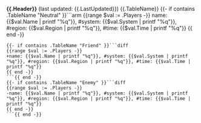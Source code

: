 **{{.Header}}** (last updated: {{.LastUpdated}})
{{.TableName}}
{{- if contains .TableName "Neutral" }}```arm
{{range $val := .Players -}}
name: {{$val.Name | printf "%q"}}, #system: {{$val.System | printf "%q"}}, #region: {{$val.Region | printf "%q"}}, #time: {{$val.Time | printf "%q"}}
{{ end -}}
```{{ end -}}
{{- if contains .TableName "Friend" }}```diff
{{range $val := .Players -}}
+name: {{$val.Name | printf "%q"}}, #system: {{$val.System | printf "%q"}}, #region: {{$val.Region | printf "%q"}}, #time: {{$val.Time | printf "%q"}}
{{ end -}}
```{{ end -}}
{{- if contains .TableName "Enemy" }}```diff
{{range $val := .Players -}}
-name: {{$val.Name | printf "%q"}}, #system: {{$val.System | printf "%q"}}, #region: {{$val.Region | printf "%q"}}, #time: {{$val.Time | printf "%q"}}
{{ end -}}
```{{ end -}}